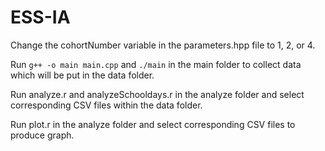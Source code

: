 # ESS-IA

Change the cohortNumber variable in the parameters.hpp file to 1, 2, or 4. 

Run `g++ -o main main.cpp` and `./main` in the main folder to collect data which will be put in the data folder. 

Run analyze.r and analyzeSchooldays.r in the analyze folder and select corresponding CSV files within the data folder. 

Run plot.r in the analyze folder and select corresponding CSV files to produce graph. 
